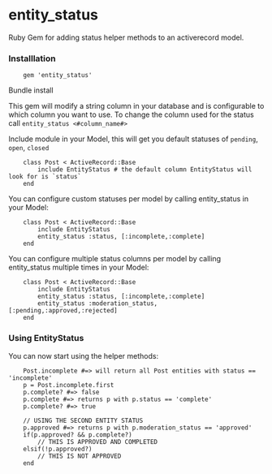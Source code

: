 entity_status
=============

Ruby Gem for adding status helper methods to an activerecord model.

### Installlation

		gem 'entity_status'

Bundle install

This gem will modify a string column in your database and is configurable to which column you want to use.
To change the column used for the status call `entity_status <#column_name#>`

Include module in your Model, this will get you default statuses of `pending`, `open`, `closed`

		class Post < ActiveRecord::Base
			include EntityStatus # the default column EntityStatus will look for is `status`
		end

You can configure custom statuses per model by calling entity_status in your Model:

		class Post < ActiveRecord::Base
			include EntityStatus
			entity_status :status, [:incomplete,:complete]
		end

You can configure multiple status columns per model by calling entity_status multiple times in your Model:

		class Post < ActiveRecord::Base
			include EntityStatus
			entity_status :status, [:incomplete,:complete]
			entity_status :moderation_status, [:pending,:approved,:rejected]
		end

### Using EntityStatus
You can now start using the helper methods:

		Post.incomplete #=> will return all Post entities with status == 'incomplete'
		p = Post.incomplete.first
		p.complete? #=> false
		p.complete #=> returns p with p.status == 'complete'
		p.complete? #=> true
		
		// USING THE SECOND ENTITY STATUS
		p.approved #=> returns p with p.moderation_status == 'approved'		
		if(p.approved? && p.complete?)
			// THIS IS APPROVED AND COMPLETED
		elsif(!p.approved?)
			// THIS IS NOT APPROVED
		end
		

